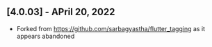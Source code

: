 ## [4.0.03] - APril 20, 2022
* Forked from https://github.com/sarbagyastha/flutter_tagging as it appears abandoned

